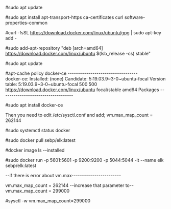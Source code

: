 #sudo apt update

#sudo apt install apt-transport-https ca-certificates curl software-properties-common

#curl -fsSL https://download.docker.com/linux/ubuntu/gpg | sudo apt-key add -

#sudo add-apt-repository "deb [arch=amd64] https://download.docker.com/linux/ubuntu $(lsb_release -cs) stable"

#sudo apt update

#apt-cache policy docker-ce
		----------------------------------	
			docker-ce:
			Installed: (none)
			Candidate: 5:19.03.9~3-0~ubuntu-focal
			Version table:
			5:19.03.9~3-0~ubuntu-focal 500
			500 https://download.docker.com/linux/ubuntu focal/stable amd64 Packages
		-----------------------------------
		
#sudo apt install docker-ce

Then you need to edit /etc/sysctl.conf and add;
vm.max_map_count = 262144

#sudo systemctl status docker

#sudo docker pull sebp/elk:latest

#docker image ls  --installed

#sudo docker run -p 5601:5601 -p 9200:9200 -p 5044:5044 -it --name elk sebp/elk:latest

--if there is error about vm.max------------------------

vm.max_map_count = 262144 --increase that parameter to--
vm.max_map_count = 299000

#sysctl -w vm.max_map_count=299000

